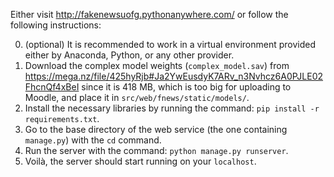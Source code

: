 Either visit http://fakenewsuofg.pythonanywhere.com/
or follow the following instructions:

0. (optional) It is recommended to work in a virtual environment provided either by Anaconda, Python, or any other provider.
1. Download the complex model weights (`complex_model.sav`) from https://mega.nz/file/425hyRjb#Ja2YwEusdyK7ARv_n3Nvhcz6A0PJLE02FhcnQf4xBeI since it is 418 MB, which is too big for uploading to Moodle, and place it in `src/web/fnews/static/models/`.
2. Install the necessary libraries by running the command: `pip install -r requirements.txt`.
3. Go to the base directory of the web service (the one containing `manage.py`) with the `cd` command.
4. Run the server with the command: `python manage.py runserver`.
5. Voilà, the server should start running on your `localhost`.